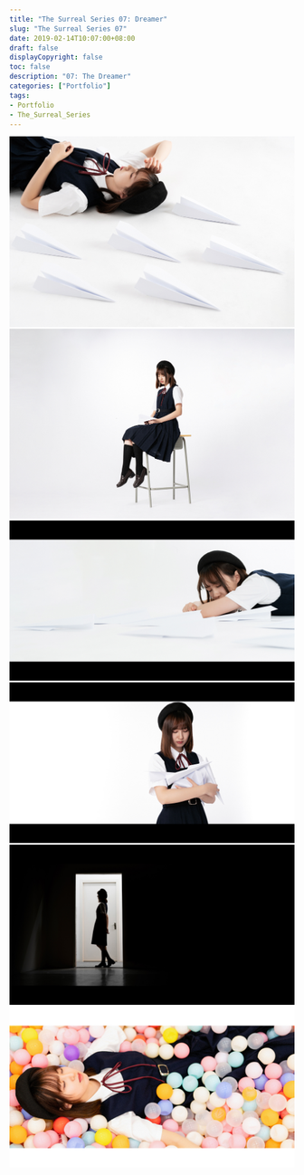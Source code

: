 ```yaml
---
title: "The Surreal Series 07: Dreamer"
slug: "The Surreal Series 07"
date: 2019-02-14T10:07:00+08:00
draft: false
displayCopyright: false
toc: false
description: "07: The Dreamer"
categories: ["Portfolio"]
tags: 
- Portfolio
- The_Surreal_Series
---
```


![](0001.jpg)
![](0002.jpg)
![](0003.jpg)
![](0004.jpg)
![](0005.jpg)
![](0006.jpg)

